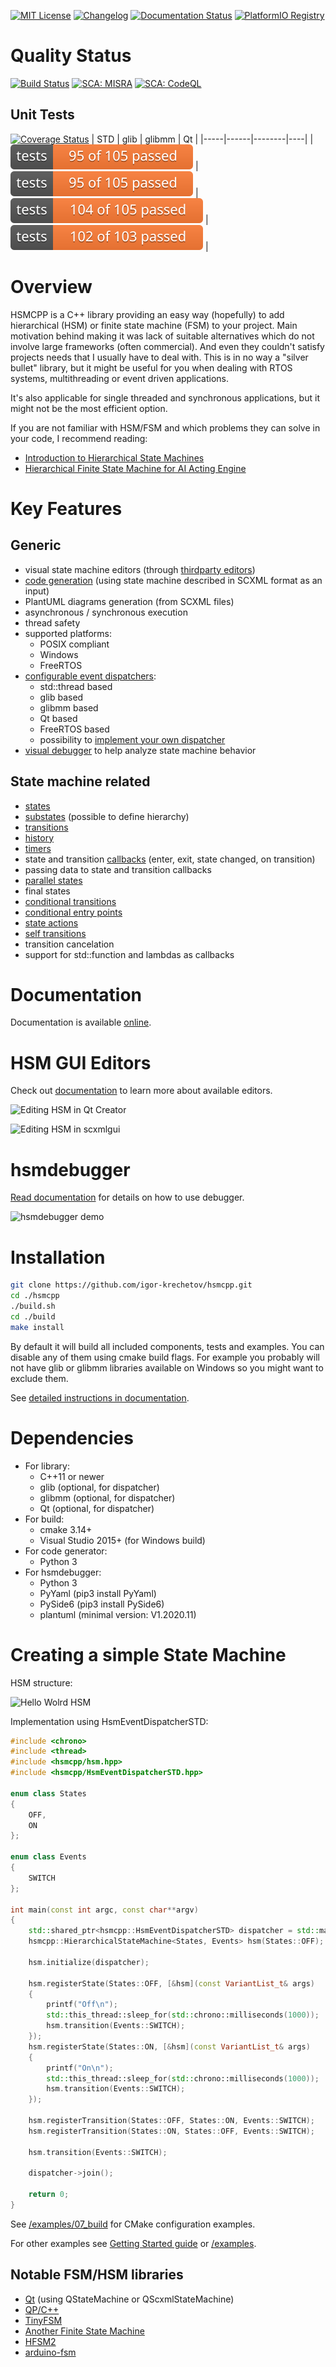 [![MIT License](https://img.shields.io/badge/license-MIT-blue.svg)](https://github.com/igor-krechetov/hsmcpp/blob/main/LICENSE)
[![Changelog](https://img.shields.io/badge/changelog-v0.28.1-green.svg)](https://github.com/igor-krechetov/hsmcpp/blob/main/CHANGELOG.md)
[![Documentation Status](https://readthedocs.org/projects/hsmcpp/badge/?version=latest)](https://hsmcpp.readthedocs.io/en/latest/?badge=latest)
[![PlatformIO Registry](https://badges.registry.platformio.org/packages/igor-krechetov/library/hsmcpp.svg)](https://registry.platformio.org/libraries/igor-krechetov/hsmcpp)

# Quality Status

[![Build Status](https://github.com/igor-krechetov/hsmcpp/actions/workflows/build.yml/badge.svg)](https://github.com/igor-krechetov/hsmcpp/actions/workflows/build.yml)
[![SCA: MISRA](https://github.com/igor-krechetov/hsmcpp/actions/workflows/sca_misra.yml/badge.svg)](https://github.com/igor-krechetov/hsmcpp/actions/workflows/sca_misra.yml)
[![SCA: CodeQL](https://github.com/igor-krechetov/hsmcpp/actions/workflows/sca_codeql.yml/badge.svg)](https://github.com/igor-krechetov/hsmcpp/actions/workflows/sca_codeql.yml)

## Unit Tests

[![Coverage Status](https://coveralls.io/repos/github/igor-krechetov/hsmcpp/badge.svg?branch=main)](https://coveralls.io/github/igor-krechetov/hsmcpp?branch=main)
| STD | glib | glibmm | Qt |
|-----|------|--------|----|
| [![Tests: STD](https://raw.githubusercontent.com/igor-krechetov/hsmcpp/build_artifacts/tests_result_std.svg)](https://github.com/igor-krechetov/hsmcpp/blob/build_artifacts/tests_result_std.log)  | [![Tests: Glib](https://raw.githubusercontent.com/igor-krechetov/hsmcpp/build_artifacts/tests_result_glib.svg)](https://github.com/igor-krechetov/hsmcpp/blob/build_artifacts/tests_result_glib.log)   | [![Tests: GLibmm](https://raw.githubusercontent.com/igor-krechetov/hsmcpp/build_artifacts/tests_result_glibmm.svg)](https://github.com/igor-krechetov/hsmcpp/blob/build_artifacts/tests_result_glibmm.log)     | [![Tests: Qt](https://raw.githubusercontent.com/igor-krechetov/hsmcpp/build_artifacts/tests_result_qt.svg)](https://github.com/igor-krechetov/hsmcpp/blob/build_artifacts/tests_result_qt.log) |

# Overview
HSMCPP is a C++ library providing an easy way (hopefully) to add hierarchical (HSM) or finite state machine (FSM) to your project. Main motivation behind making it was lack of suitable alternatives which do not involve large frameworks (often commercial). And even they couldn't satisfy projects needs that I usually have to deal with. This is in no way a "silver bullet" library, but it might be useful for you when dealing with RTOS systems, multithreading or event driven applications.

It's also applicable for single threaded and synchronous applications, but it might not be the most efficient option.

If you are not familiar with HSM/FSM and which problems they can solve in your code, I recommend reading:
- [Introduction to Hierarchical State Machines](https://barrgroup.com/embedded-systems/how-to/introduction-hierarchical-state-machines)
- [Hierarchical Finite State Machine for AI Acting Engine](https://towardsdatascience.com/hierarchical-finite-state-machine-for-ai-acting-engine-9b24efc66f2)

# Key Features
## Generic
- visual state machine editors (through [thirdparty editors](https://hsmcpp.readthedocs.io/en/latest/code-generation/editors/editors.html))
- [code generation](https://hsmcpp.readthedocs.io/en/latest/code-generation/code-generation.html) (using state machine described in SCXML format as an input)
- PlantUML diagrams generation (from SCXML files)
- asynchronous / synchronous execution
- thread safety
- supported platforms:
  - POSIX compliant
  - Windows
  - FreeRTOS
- [configurable event dispatchers](https://hsmcpp.readthedocs.io/en/latest/platforms/platforms.html#built-in-dispatchers):
  - std::thread based
  - glib based
  - glibmm based
  - Qt based
  - FreeRTOS based
  - possibility to [implement your own dispatcher](https://hsmcpp.readthedocs.io/en/latest/platforms/platforms.html#implementing-custom-dispatchers)
- [visual debugger](https://hsmcpp.readthedocs.io/en/latest/tools/hsmdebugger/hsmdebugger.html) to help analyze state machine behavior

## State machine related
- [states](https://hsmcpp.readthedocs.io/en/latest/features/states/states.html)
- [substates](https://hsmcpp.readthedocs.io/en/latest/features/substates/substates.html) (possible to define hierarchy)
- [transitions](https://hsmcpp.readthedocs.io/en/latest/features/transitions/transitions.html)
- [history](https://hsmcpp.readthedocs.io/en/latest/features/history/history.html)
- [timers](https://hsmcpp.readthedocs.io/en/latest/features/timers/timers.html)
- state and transition [callbacks](https://hsmcpp.readthedocs.io/en/latest/code-generation/scxml/scxml.html#callbacks-definition) (enter, exit, state changed, on transition)
- passing data to state and transition callbacks
- [parallel states](https://hsmcpp.readthedocs.io/en/latest/features/parallel/parallel.html)
- final states
- [conditional transitions](https://hsmcpp.readthedocs.io/en/latest/features/transitions/transitions.html#conditional-transitions)
- [conditional entry points](https://hsmcpp.readthedocs.io/en/latest/features/substates/substates.html#conditional-entry-points)
- [state actions](https://hsmcpp.readthedocs.io/en/latest/features/states/states.html#state-actions)
- [self transitions](https://hsmcpp.readthedocs.io/en/latest/features/transitions/transitions.html#self-transitions)
- transition cancelation
- support for std::function and lambdas as callbacks

# Documentation
Documentation is available [online](https://hsmcpp.readthedocs.io).

# HSM GUI Editors
Check out [documentation](https://hsmcpp.readthedocs.io/en/latest/code-generation/editors/editors.html) to learn more about available editors.

![Editing HSM in Qt Creator](https://hsmcpp.readthedocs.io/en/latest/_images/editor_qt.png)

![Editing HSM in scxmlgui](https://hsmcpp.readthedocs.io/en/latest/_images/editor_scxmlgui.png)


# hsmdebugger
[Read documentation](https://hsmcpp.readthedocs.io/en/latest/tools/hsmdebugger/hsmdebugger.html) for details on how to use debugger.

![hsmdebugger demo](https://hsmcpp.readthedocs.io/en/latest/_images/hsmdebugger_demo.gif)


# Installation
```bash
git clone https://github.com/igor-krechetov/hsmcpp.git
cd ./hsmcpp
./build.sh
cd ./build
make install
```
By default it will build all included components, tests and examples. You can disable any of them using cmake build flags. For example you probably will not have glib or glibmm libraries available on Windows so you might want to exclude them.

See [detailed instructions in documentation](https://hsmcpp.readthedocs.io/en/latest/getting-started/getting-started.html#building-the-library).

# Dependencies
- For library:
  - C++11 or newer
  - glib (optional, for dispatcher)
  - glibmm (optional, for dispatcher)
  - Qt (optional, for dispatcher)
- For build:
  - cmake 3.14+
  - Visual Studio 2015+ (for Windows build)
- For code generator:
  - Python 3
- For hsmdebugger:
  - Python 3
  - PyYaml (pip3 install PyYaml)
  - PySide6 (pip3 install PySide6)
  - plantuml (minimal version: V1.2020.11)

# Creating a simple State Machine
HSM structure:

![Hello Wolrd HSM](https://hsmcpp.readthedocs.io/en/latest/_static/images/00_helloworld.png)

Implementation using HsmEventDispatcherSTD:
```C++
#include <chrono>
#include <thread>
#include <hsmcpp/hsm.hpp>
#include <hsmcpp/HsmEventDispatcherSTD.hpp>

enum class States
{
    OFF,
    ON
};

enum class Events
{
    SWITCH
};

int main(const int argc, const char**argv)
{
    std::shared_ptr<hsmcpp::HsmEventDispatcherSTD> dispatcher = std::make_shared<hsmcpp::HsmEventDispatcherSTD>();
    hsmcpp::HierarchicalStateMachine<States, Events> hsm(States::OFF);

    hsm.initialize(dispatcher);

    hsm.registerState(States::OFF, [&hsm](const VariantList_t& args)
    {
        printf("Off\n");
        std::this_thread::sleep_for(std::chrono::milliseconds(1000));
        hsm.transition(Events::SWITCH);
    });
    hsm.registerState(States::ON, [&hsm](const VariantList_t& args)
    {
        printf("On\n");
        std::this_thread::sleep_for(std::chrono::milliseconds(1000));
        hsm.transition(Events::SWITCH);
    });

    hsm.registerTransition(States::OFF, States::ON, Events::SWITCH);
    hsm.registerTransition(States::ON, States::OFF, Events::SWITCH);

    hsm.transition(Events::SWITCH);

    dispatcher->join();

    return 0;
}
```

See [/examples/07_build](https://github.com/igor-krechetov/hsmcpp/tree/main/examples/07_build) for CMake configuration examples.

For other examples see [Getting Started guide](https://hsmcpp.readthedocs.io/en/latest/getting-started/getting-started.html#) or [/examples](https://github.com/igor-krechetov/hsmcpp/tree/main/examples).


## Notable FSM/HSM libraries
- [Qt](https://github.com/qt/qtscxml) (using QStateMachine or QScxmlStateMachine)
- [QP/C++](https://github.com/QuantumLeaps/qpcpp)
- [TinyFSM](https://github.com/digint/tinyfsm)
- [Another Finite State Machine](https://github.com/zmij/afsm)
- [HFSM2](https://github.com/andrew-gresyk/HFSM2)
- [arduino-fsm](https://github.com/jonblack/arduino-fsm)